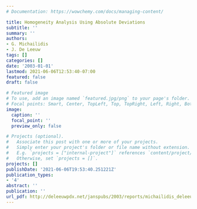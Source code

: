 ```yaml
---
# Documentation: https://wowchemy.com/docs/managing-content/

title: Homogeneity Analysis Using Absolute Deviations
subtitle: ''
summary: ''
authors:
- G. Michailidis
- J. De Leeuw
tags: []
categories: []
date: '2003-01-01'
lastmod: 2021-06-06T12:53:40-07:00
featured: false
draft: false

# Featured image
# To use, add an image named `featured.jpg/png` to your page's folder.
# Focal points: Smart, Center, TopLeft, Top, TopRight, Left, Right, BottomLeft, Bottom, BottomRight.
image:
  caption: ''
  focal_point: ''
  preview_only: false

# Projects (optional).
#   Associate this post with one or more of your projects.
#   Simply enter your project's folder or file name without extension.
#   E.g. `projects = ["internal-project"]` references `content/project/deep-learning/index.md`.
#   Otherwise, set `projects = []`.
projects: []
publishDate: '2021-06-06T19:53:40.251221Z'
publication_types:
- '4'
abstract: ''
publication: ''
url_pdf: http://deleeuwpdx.net/janspubs/2003/reports/michailidis_deleeuw_R_03.pdf
---
```

